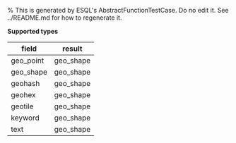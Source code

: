 % This is generated by ESQL's AbstractFunctionTestCase. Do no edit it. See ../README.md for how to regenerate it.

**Supported types**

| field | result |
| --- | --- |
| geo_point | geo_shape |
| geo_shape | geo_shape |
| geohash | geo_shape |
| geohex | geo_shape |
| geotile | geo_shape |
| keyword | geo_shape |
| text | geo_shape |


